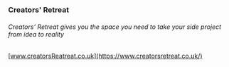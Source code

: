 ### Creators' Retreat

###### Creators’ Retreat gives you the space you need to take your side project from idea to reality

[www.creatorsReatreat.co.uk](https://www.creatorsretreat.co.uk/)
